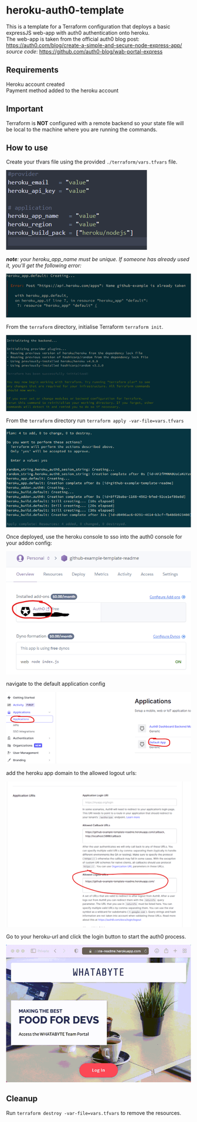 # heroku-auth0-template

This is a template for a Terraform configuration that deploys a basic expressJS web-app with auth0 authentication onto heroku.  
The web-app is taken from the official auth0 blog post: https://auth0.com/blog/create-a-simple-and-secure-node-express-app/  
_source code_: https://github.com/auth0-blog/wab-portal-express

## Requirements

Heroku account created  
Payment method added to the heroku account

## Important

Terraform is **NOT** configured with a remote backend so your state file will be local to the machine where you are running the commands.

## How to use

Create your tfvars file using the provided `./terraform/vars.tfvars` file.

![image info](./img/vars.png)

_**note**: your heroku_app_name must be unique. If someone has already used it, you'll get the following error:_

![image info](./img/name_error.png)

From the `terraform` directory, initialise Terraform `terraform init`.

![image info](./img/init.png)

From the `terraform` directory run `terraform apply -var-file=vars.tfvars`

![image info](./img/apply.png)

Once deployed, use the heroku console to sso into the auth0 console for your addon config:

![image info](./img/auth0-link.png)

navigate to the default application config

![image info](./img/auth0-default.png)

add the heroku app domain to the allowed logout urls:

![image info](./img/auth0-logout.png)

Go to your heroku-url and click the login button to start the auth0 process.

![image info](./img/login.gif)

## Cleanup

Run `terraform destroy -var-file=vars.tfvars` to remove the resources.
